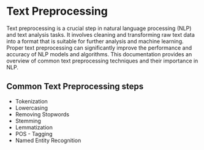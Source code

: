 # Text Preprocessing

Text preprocessing is a crucial step in natural language processing (NLP) and text analysis tasks. It involves cleaning and transforming raw text data into a format that is suitable for further analysis and machine learning. Proper text preprocessing can significantly improve the performance and accuracy of NLP models and algorithms. This documentation provides an overview of common text preprocessing techniques and their importance in NLP.

## Common Text Preprocessing steps

- Tokenization
- Lowercasing
- Removing Stopwords
- Stemming
- Lemmatization
- POS - Tagging
- Named Entity Recognition
